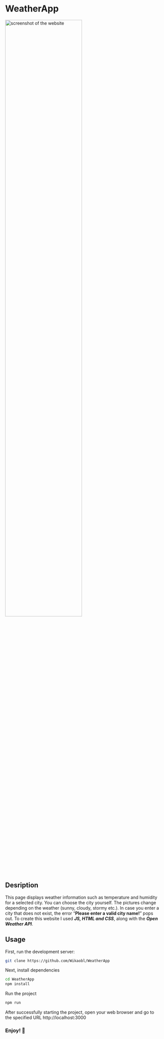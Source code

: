 # WeatherApp

<img src="https://github.com/Wikaobl/WeatherApp/assets/107032701/a8dcae79-a69d-48d8-9a11-1ca44bee1361" alt="screenshot of the website" width="70%">

## Desription

This page displays weather information such as temperature and humidity for a selected city. You can choose the city yourself. The pictures change depending on the weather (sunny, cloudy, stormy etc.). In case you enter a city that does not exist, the error “**Please enter a valid city name!**” pops out. To create this website I used **_JS, HTML and CSS_**, along with the **_Open Weather API_**.

## Usage

First, run the development server:

```bash
git clone https://github.com/Wikaobl/WeatherApp
```

Next, install dependencies

```bash
cd WeatherApp
npm install
```

Run the project

```bash
npm run
```

After successfully starting the project, open your web browser and go to the specified URL http://localhost:3000

### Enjoy! 🐸
